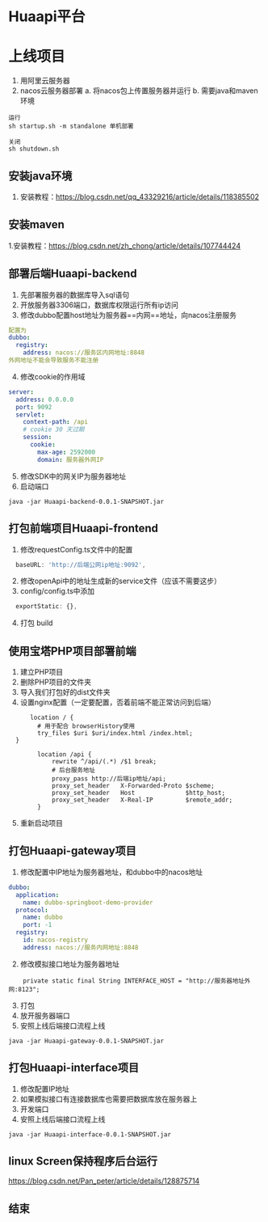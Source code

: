 # Huaapi平台

# 上线项目
1. 用阿里云服务器
2. nacos云服务器部署
   a. 将nacos包上传置服务器并运行
   b. 需要java和maven环境
```
运行
sh startup.sh -m standalone 单机部署

关闭
sh shutdown.sh
```
## 安装java环境
1. 安装教程：https://blog.csdn.net/qq_43329216/article/details/118385502
## 安装maven
1.安装教程：https://blog.csdn.net/zh_chong/article/details/107744424

## 部署后端Huaapi-backend
1. 先部署服务器的数据库导入sql语句
2. 开放服务器3306端口，数据库权限运行所有ip访问
3. 修改dubbo配置host地址为服务器==内网==地址，向nacos注册服务
```yml
配置为
dubbo:
  registry:
    address: nacos://服务区内网地址:8848
外网地址不能会导致服务不能注册
```
4. 修改cookie的作用域
```yml
server:
  address: 0.0.0.0
  port: 9092
  servlet:
    context-path: /api
    # cookie 30 天过期
    session:
      cookie:
        max-age: 2592000
        domain: 服务器外网IP
```
5. 修改SDK中的网关IP为服务器地址
5. 启动端口
```
java -jar Huaapi-backend-0.0.1-SNAPSHOT.jar 
```

## 打包前端项目Huaapi-frontend
1. 修改requestConfig.ts文件中的配置
```ts
  baseURL: 'http://后端公网ip地址:9092',
```
2. 修改openApi中的地址生成新的service文件（应该不需要这步）
3. config/config.ts中添加
```ts
  exportStatic: {},
```
4. 打包 build
## 使用宝塔PHP项目部署前端
1. 建立PHP项目
2. 删除PHP项目的文件夹
3. 导入我们打包好的dist文件夹
4. 设置nginx配置（一定要配置，否着前端不能正常访问到后端）
```
      location / {
        # 用于配合 browserHistory使用
        try_files $uri $uri/index.html /index.html;
  }
    
        location /api {
            rewrite ^/api/(.*) /$1 break;
            # 后台服务地址
            proxy_pass http://后端ip地址/api;
            proxy_set_header   X-Forwarded-Proto $scheme;
            proxy_set_header   Host              $http_host;
            proxy_set_header   X-Real-IP         $remote_addr;
        }
```
5. 重新启动项目


## 打包Huaapi-gateway项目
1. 修改配置中IP地址为服务器地址，和dubbo中的nacos地址
```yml
dubbo:
  application:
    name: dubbo-springboot-demo-provider
  protocol:
    name: dubbo
    port: -1
  registry:
    id: nacos-registry
    address: nacos://服务内网地址:8848
```
2. 修改模拟接口地址为服务器地址
```
    private static final String INTERFACE_HOST = "http://服务器地址外网:8123";
```
3. 打包
4. 放开服务器端口
5. 安照上线后端接口流程上线
```
java -jar Huaapi-gateway-0.0.1-SNAPSHOT.jar
```
## 打包Huaapi-interface项目
1. 修改配置IP地址
2. 如果模拟接口有连接数据库也需要把数据库放在服务器上
3. 开发端口
4. 安照上线后端接口流程上线
```
java -jar Huaapi-interface-0.0.1-SNAPSHOT.jar
```



## linux Screen保持程序后台运行
https://blog.csdn.net/Pan_peter/article/details/128875714

## 结束
